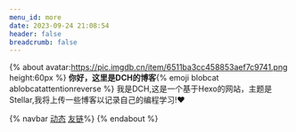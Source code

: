 ```yaml
---
menu_id: more
date: 2023-09-24 21:08:54
header: false
breadcrumb: false
---
```


{% about avatar:https://pic.imgdb.cn/item/6511ba3cc458853aef7c9741.png height:60px %}
**你好，这里是DCH的博客**{% emoji blobcat ablobcatattentionreverse %}
我是DCH,这是一个基于Hexo的网站，主题是Stellar,我将上传一些博客以记录自己的编程学习!❤️

{% navbar [动态](/timeline/) [友链](/friends/)%}
{% endabout %}
